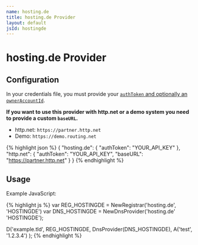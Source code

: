 ```yaml
---
name: hosting.de
title: hosting.de Provider
layout: default
jsId: hostingde
---
```

# hosting.de Provider

## Configuration
In your credentials file, you must provide your [`authToken` and optionally an `ownerAccountId`](https://www.hosting.de/api/#requests-and-authentication).

**If you want to use this provider with http.net or a demo system you need to provide a custom `baseURL`.**

* http.net: `https://partner.http.net`
* Demo: `https://demo.routing.net`

{% highlight json %}
{
  "hosting.de": {
    "authToken": "YOUR_API_KEY"
  },
  "http.net": {
    "authToken": "YOUR_API_KEY",
    "baseURL": "https://partner.http.net"
  }
}
{% endhighlight %}

## Usage
Example JavaScript:

{% highlight js %}
var REG_HOSTINGDE = NewRegistrar('hosting.de', 'HOSTINGDE')
var DNS_HOSTINGDE = NewDnsProvider('hosting.de' 'HOSTINGDE');

D('example.tld', REG_HOSTINGDE, DnsProvider(DNS_HOSTINGDE),
    A('test', '1.2.3.4')
);
{% endhighlight %}
